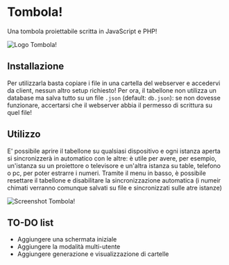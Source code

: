 # Tombola!
Una tombola proiettabile scritta in JavaScript e PHP!

![Logo Tombola!](https://raw.githubusercontent.com/azzlabs/tombola-ajax/master/Logo.png)

## Installazione
Per utilizzarla basta copiare i file in una cartella del webserver e accedervi da client, nessun altro setup richiesto!
Per ora, il tabellone non utilizza un database ma salva tutto su un file `.json` (default: `db.json`): se non dovesse funzionare, accertarsi che il webserver abbia il permesso di scrittura su quel file!

## Utilizzo
E' possibile aprire il tabellone su qualsiasi dispositivo e ogni istanza aperta si sincronizzerà in automatico con le altre: è utile per avere, per esempio, un'istanza su un proiettore o televisore e un'altra istanza su table, telefono o pc, per poter estrarre i numeri.
Tramite il menu in basso, è possibile resettare il tabellone e disabilitare la sincronizzazione automatica (i numeir chimati verranno comunque salvati su file e sincronizzati sulle atre istanze)

![Screenshot Tombola!](https://raw.githubusercontent.com/azzlabs/tombola-ajax/master/screenshot.png)

## TO-DO list
- Aggiungere una schermata iniziale
- Aggiungere la modalità multi-utente
- Aggiungere generazione e visualizzazione di cartelle
